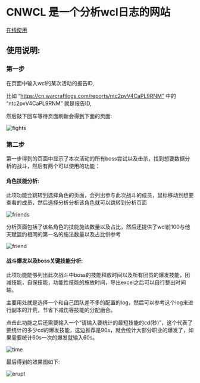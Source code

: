 # CNWCL 是一个分析wcl日志的网站
[在线使用](http://120.26.47.184/)

## 使用说明:
### 第一步
在页面中输入wcl的某次活动的报告ID,

比如 “https://cn.warcraftlogs.com/reports/ntc2pvV4CaPL9RNM” 中的 “ntc2pvV4CaPL9RNM” 就是报告ID,

然后敲下回车等待页面刷新会得到下面的页面:

![fights](https://github.com/Zxmax/CNWCL/Photo/1.jpg?raw=true)

### 第二步
第一步得到的页面中显示了本次活动的所有boss尝试以及击杀，找到想要数据分析的战斗，然后有两个可以使用的功能：

#### 角色技能分析:
此项功能会跳转到选择角色的页面，会列出参与此次战斗的成员，鼠标移动到想要查看的成员，然后选择分析分析该角色就可以跳转到分析页面

![friends](https://github.com/Zxmax/CNWCL/Photo/3.jpg?raw=true)

分析页面包括了该名角色的技能施法数量以及占比，然后还提供了wcl前100与他天赋盟约相同的第一名的施法数量以及占比供参考

![friend](https://github.com/Zxmax/CNWCL/Photo/2.jpg?raw=true)

#### 战斗爆发以及boss关键技能分析:
此项功能能够列出此次战斗中boss的技能释放时间以及所有团员的爆发技能，团减技能，自保技能，功能性技能的施放时间，导出excel之后可以自行整出时间轴。

主要用处就是选择一个和自己团队差不多的配置的log，然后可以参考这个log来进行副本的开荒，节省下减伤等技能的分配磨合。

点击此功能之后还需要输入一个“请输入要统计的最短技能的cd(秒)”，这个代表了要统计的多少cd的爆发技能，这边推荐是90s，就会统计大部分职业的爆发了，如果需要统计60s一次的爆发就输入60s。

![time](https://github.com/Zxmax/CNWCL/Photo/4.jpg?raw=true)

最后得到的效果图如下:

![erupt](https://github.com/Zxmax/CNWCL/Photo/5.jpg?raw=true)



